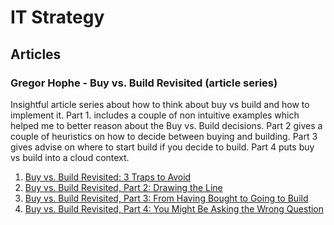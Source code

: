 # IT Strategy

## Articles

### Gregor Hophe - Buy vs. Build Revisited (article series)
Insightful article series about how to think about buy vs build and how to implement it. 
Part 1. includes a couple of non intuitive examples which helped me to better reason about the Buy vs. Build decisions. Part 2 gives a couple of heuristics on how to decide between buying and building. Part 3 gives advise on where to start build if you decide to build. Part 4 puts buy vs build into a cloud context.

1. [Buy vs. Build Revisited: 3 Traps to Avoid](https://aws.amazon.com/blogs/enterprise-strategy/revisiting-buy-vs-build-3-traps-to-avoid/)
2. [Buy vs. Build Revisited, Part 2: Drawing the Line](https://aws.amazon.com/blogs/enterprise-strategy/revisiting-buy-vs-build-drawing-the-line/)
3. [Buy vs. Build Revisited, Part 3: From Having Bought to Going to Build](https://aws.amazon.com/blogs/enterprise-strategy/buy-vs-build-revisited-part-3-from-having-bought-to-going-to-build/)
4. [Buy vs. Build Revisited, Part 4: You Might Be Asking the Wrong Question](https://aws.amazon.com/blogs/enterprise-strategy/buy-vs-build-revisited-part-4-you-might-be-asking-the-wrong-question/)

